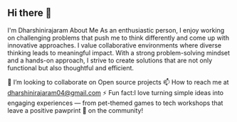 ## Hi there 👋
I'm Dharshinirajaram
About Me
As an enthusiastic person, I enjoy working on challenging problems that push me to think differently and come up with innovative approaches. I value collaborative environments where diverse thinking leads to meaningful impact.
With a strong problem-solving mindset and a hands-on approach, I strive to create solutions that are not only functional but also thoughtful and efficient.

 👯 I’m looking to collaborate on Open source projects
 📫 How to reach me at dharshinirajaram04@gmail.com
⚡ Fun fact:I love turning simple ideas into engaging experiences — from pet-themed games to tech workshops that leave a positive pawprint 🐾 on the community!
  
